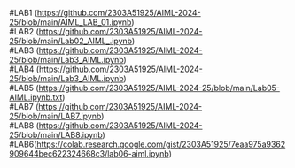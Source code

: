 #LAB1 (https://github.com/2303A51925/AIML-2024-25/blob/main/AIML_LAB_01.ipynb)   
#LAB2 (https://github.com/2303A51925/AIML-2024-25/blob/main/Lab02_AIML_.ipynb)   
#LAB3 (https://github.com/2303A51925/AIML-2024-25/blob/main/Lab3_AIML.ipynb)   
#LAB4 (https://github.com/2303A51925/AIML-2024-25/blob/main/Lab3_AIML.ipynb)   
#LAB5 (https://github.com/2303A51925/AIML-2024-25/blob/main/Lab05-AIML.ipynb.txt)                      
#LAB7 (https://github.com/2303A51925/AIML-2024-25/blob/main/LAB7.ipynb)                      
#LAB8 (https://github.com/2303A51925/AIML-2024-25/blob/main/LAB8.ipynb)                  
#LAB6(https://colab.research.google.com/gist/2303A51925/7eaa975a9362909644bec622324668c3/lab06-aiml.ipynb)




